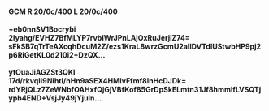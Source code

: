 #### GCM R 20/0c/400 L 20/0c/400
**+eb0nnSV1Bocrybi**<br/>**2Iyahg/EVHZ7BfMLYP7rvbIWrJPnLAjOxRuJerjiZ74=**<br/>**sFkSB7qTrTeAXcqhDcuM2Z/ezs1KraL8wrzGcmU2alIDVTdlUStwbHP9pj2p6RiGetKL0d210i2+DzQX...**<br/><br/>
**ytOuaJiAGZSt3QKl**<br/>**17d/rkvqIi9Nihtl/hHn9aSEX4HMlvFfmf8InHcDJDk=**<br/>**rdYRjQLz7ZeWNbfOAHxfQjGjVBfKof85GrDpSkELmtn31Jf8hmmlfLVSQTjypb4END+VsjJy49jYjuIn...**